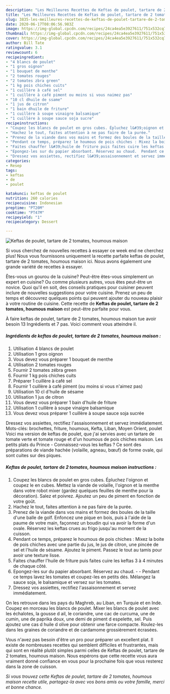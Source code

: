 ```yaml
---
description: "Les Meilleures Recettes de Keftas de poulet, tartare de 2 tomates, houmous maison"
title: "Les Meilleures Recettes de Keftas de poulet, tartare de 2 tomates, houmous maison"
slug: 3835-les-meilleures-recettes-de-keftas-de-poulet-tartare-de-2-tomates-houmous-maison
date: 2020-06-17T08:06:56.983Z
image: https://img-global.cpcdn.com/recipes/24ca4ea5e3927611/751x532cq70/keftas-de-poulet-tartare-de-2-tomates-houmous-maison-photo-principale-de-la-recette.jpg
thumbnail: https://img-global.cpcdn.com/recipes/24ca4ea5e3927611/751x532cq70/keftas-de-poulet-tartare-de-2-tomates-houmous-maison-photo-principale-de-la-recette.jpg
cover: https://img-global.cpcdn.com/recipes/24ca4ea5e3927611/751x532cq70/keftas-de-poulet-tartare-de-2-tomates-houmous-maison-photo-principale-de-la-recette.jpg
author: Bill Tate
ratingvalue: 3.1
reviewcount: 6
recipeingredient:
- "4 blancs de poulet"
- "1 gros oignon"
- "1 bouquet de menthe"
- "2 tomates rouges"
- "2 tomates zbra green"
- "1 kg pois chiches cuits"
- "1 cuillère à café sel"
- "1 cuillère à café piment ou moins si vous naimez pas"
- "10 cl dhuile de ssame"
- "1 jus de citron"
- "1 bain dhuile de friture"
- "1 cuillère à soupe vinaigre balsamique"
- "1 cuillère à soupe sauce soja sucre"
recipeinstructions:
- "Coupez les blancs de poulet en gros cubes. Épluchez l&#39;oignon et coupez le en cubes. Mettez la viande de volaille, l&#39;oignon et la menthe dans votre robot mixer (gardez quelques feuilles de menthe pour la décoration). Salez et poivrez. Ajoutez un peu de piment en fonction de votre goût."
- "Hachez le tout, faites attention à ne pas faire de la purée."
- "Prenez de la viande dans vos mains et formez des boules de la taille d&#39;une balle de golf. Enfoncez une pique en bois, puis à l&#39;aide de la paume de votre main, façonnez un boudin qui va avoir la forme d&#39;un ovale. Réservez les keftas crues au frigo jusqu&#39;au moment de la cuisson."
- "Pendant ce temps, préparez le houmous de pois chiches : Mixez la boite de pois chiches avec une partie du jus, le jus de citron, une pincée de sel et l&#39;huile de sésame. Ajoutez le piment. Passez le tout au tamis pour avoir une texture lisse."
- "Faites chauffer l&#39;huile de friture puis faites cuire les keftas 3 à 4 minutes de chaque côté."
- "Epongez-les sur du papier absorbant. Réservez au chaud.  Pendant ce temps lavez les tomates et coupez-les en petits dés. Mélangez la sauce soja, le balsamique et versez sur les tomates."
- "Dressez vos assiettes, rectifiez l&#39;assaisonnement et servez immédiatement."
categories:
- Resep
tags:
- keftas
- de
- poulet

katakunci: keftas de poulet 
nutrition: 260 calories
recipecuisine: Indonesian
preptime: "PT20M"
cooktime: "PT47M"
recipeyield: "1"
recipecategory: Dessert

---
```



![Keftas de poulet, tartare de 2 tomates, houmous maison](https://img-global.cpcdn.com/recipes/24ca4ea5e3927611/751x532cq70/keftas-de-poulet-tartare-de-2-tomates-houmous-maison-photo-principale-de-la-recette.jpg)

Si vous cherchez de nouvelles recettes à essayer ce week end ne cherchez plus! Nous vous fournissons uniquement la recette parfaite keftas de poulet, tartare de 2 tomates, houmous maison ici. Nous avons également une grande variété de recettes à essayer.

Êtes-vous un gourou de la cuisine? Peut-être êtes-vous simplement un expert en cuisine? Ou comme plusieurs autres, vous êtes peut-être un novice. Quoi qu'il en soit, des conseils pratiques pour cuisiner peuvent inclure de nouvelles suggestions pour votre cuisine. Prenez un peu de temps et découvrez quelques points qui peuvent ajouter du nouveau plaisir à votre routine de cuisine. Cette recette de <strong> Keftas de poulet, tartare de 2 tomates, houmous maison </strong> est peut-être parfaite pour vous.

<!--inarticleads1-->

À faire keftas de poulet, tartare de 2 tomates, houmous maison tue avoir besoin 13 Ingrédients et 7 pas. Voici comment vous atteindre il.

##### Ingrédients de keftas de poulet, tartare de 2 tomates, houmous maison :

1. Utilisation 4 blancs de poulet
1. Utilisation 1 gros oignon
1. Vous devez vous préparer 1 bouquet de menthe
1. Utilisation 2 tomates rouges
1. Fournir 2 tomates zébra green
1. Fournir 1 kg pois chiches cuits
1. Préparer 1 cuillère à café sel
1. Fournir 1 cuillère à café piment (ou moins si vous n&#39;aimez pas)
1. Utilisation 10 cl d&#39;huile de sésame
1. Utilisation 1 jus de citron
1. Vous devez vous préparer 1 bain d&#39;huile de friture
1. Utilisation 1 cuillère à soupe vinaigre balsamique
1. Vous devez vous préparer 1 cuillère à soupe sauce soja sucrée


Dressez vos assiettes, rectifiez l&#39;assaisonnement et servez immédiatement. Mots-clés: brochettes, friture, houmous, Kefta, Liban, Moyen Orient, poulet Voici ma version de keftas de poulet, que j&#39;ai servies avec un tartare de tomate verte et tomate rouge et d&#39;un houmous de pois chiches maison. Les petits plats du Prince - Connaissez-vous les keftas ? Ce sont des préparations de viande hachée (volaille, agneau, bœuf) de forme ovale, qui sont cuites sur des piques. 

<!--inarticleads2-->

##### Keftas de poulet, tartare de 2 tomates, houmous maison instructions :

1. Coupez les blancs de poulet en gros cubes. Épluchez l&#39;oignon et coupez le en cubes. Mettez la viande de volaille, l&#39;oignon et la menthe dans votre robot mixer (gardez quelques feuilles de menthe pour la décoration). Salez et poivrez. Ajoutez un peu de piment en fonction de votre goût.
1. Hachez le tout, faites attention à ne pas faire de la purée.
1. Prenez de la viande dans vos mains et formez des boules de la taille d&#39;une balle de golf. Enfoncez une pique en bois, puis à l&#39;aide de la paume de votre main, façonnez un boudin qui va avoir la forme d&#39;un ovale. Réservez les keftas crues au frigo jusqu&#39;au moment de la cuisson.
1. Pendant ce temps, préparez le houmous de pois chiches : Mixez la boite de pois chiches avec une partie du jus, le jus de citron, une pincée de sel et l&#39;huile de sésame. Ajoutez le piment. Passez le tout au tamis pour avoir une texture lisse.
1. Faites chauffer l&#39;huile de friture puis faites cuire les keftas 3 à 4 minutes de chaque côté.
1. Epongez-les sur du papier absorbant. Réservez au chaud. -  - Pendant ce temps lavez les tomates et coupez-les en petits dés. Mélangez la sauce soja, le balsamique et versez sur les tomates.
1. Dressez vos assiettes, rectifiez l&#39;assaisonnement et servez immédiatement.


On les retrouve dans les pays du Maghreb, au Liban, en Turquie et en Inde. Coupez en morceau les blancs de poulet. Mixer les blancs de poulet avec les échalotes, la gousse d ail, le coriandre, une cac de curcuma, une de cumin, une de paprika doux, une demi de piment d espelette, sel. Puis ajoutez une cas d huile d olive pour obtenir une farce compacte. Roulez-les dans les graines de coriandre et de cardamome grossièrement écrasées. 

<!--inarticleads1-->

<p>
Vous n'avez pas besoin d'être un pro pour préparer un excellent plat. Il existe de nombreuses recettes qui semblent difficiles et frustrantes, mais qui sont en réalité plutôt simples parmi celles de Keftas de poulet, tartare de 2 tomates, houmous maison. Nous espérons que cette recette vous aura vraiment donné confiance en vous pour la prochaine fois que vous resterez dans la zone de cuisson.
</p>

<p>
<i>Si vous trouvez cette Keftas de poulet, tartare de 2 tomates, houmous maison recette utile, partagez-la avec vos bons amis ou votre famille, merci et bonne chance.</i>
</p>
